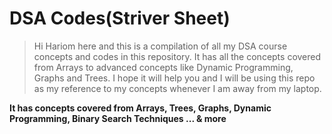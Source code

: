 # DSA Codes(Striver Sheet)
> Hi Hariom here and this is a compilation of all my DSA course concepts and codes in this repository. It has all the concepts covered from Arrays to advanced concepts like Dynamic Programming, Graphs and Trees. I hope it will help you and I will be using this repo as my reference to my concepts whenever I am away from my laptop.

**It has concepts covered from Arrays, Trees, Graphs, Dynamic Programming, Binary Search Techniques ... & more**

